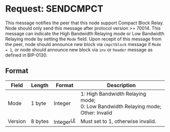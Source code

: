 # Request: SENDCMPCT

This message notifies the peer that this node support Compact Block Relay. Node should only send this message after protocol version >= 70014. This message can indicate the High Bandwidth Relaying mode or Low Bandwidth Relaying mode by setting the `Mode` field. Upon recepit of this message from the peer, node should announce new block via `cmpctblock` message if `Mode = 1`, or node should announce new block via `inv` or `header` message as defined in BIP-0130. 

## Format  

| Field | Length | Format | Description |
|--|--|--|--|
| Mode | 1 byte | Integer | 1: High Bandwidth Relaying mode;</br> 0: Low Bandwidth Relaying mode;</br> Other: Invalid |
| Version | 8 bytes | Integer<sup>[LE](..\misc\endian\little)</sup> | Must set to 1, otherwise invalid. 
